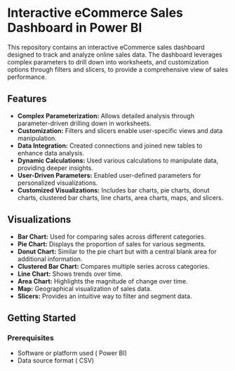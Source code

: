 # Interactive eCommerce Sales Dashboard in Power BI

This repository contains an interactive eCommerce sales dashboard designed to track and analyze online sales data. The dashboard leverages complex parameters to drill down into worksheets, and customization options through filters and slicers, to provide a comprehensive view of sales performance.

## Features

- **Complex Parameterization:** Allows detailed analysis through parameter-driven drilling down in worksheets.
- **Customization:** Filters and slicers enable user-specific views and data manipulation.
- **Data Integration:** Created connections and joined new tables to enhance data analysis.
- **Dynamic Calculations:** Used various calculations to manipulate data, providing deeper insights.
- **User-Driven Parameters:** Enabled user-defined parameters for personalized visualizations.
- **Customized Visualizations:** Includes bar charts, pie charts, donut charts, clustered bar charts, line charts, area charts, maps, and slicers.

## Visualizations

- **Bar Chart:** Used for comparing sales across different categories.
- **Pie Chart:** Displays the proportion of sales for various segments.
- **Donut Chart:** Similar to the pie chart but with a central blank area for additional information.
- **Clustered Bar Chart:** Compares multiple series across categories.
- **Line Chart:** Shows trends over time.
- **Area Chart:** Highlights the magnitude of change over time.
- **Map:** Geographical visualization of sales data.
- **Slicers:** Provides an intuitive way to filter and segment data.

## Getting Started

### Prerequisites

- Software or platform used ( Power BI)
- Data source format ( CSV)


